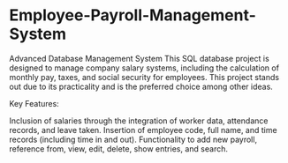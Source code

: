 # Employee-Payroll-Management-System
Advanced Database Management System
This SQL database project is designed to manage company salary systems, including the calculation of monthly pay, taxes, and social security for employees. This project stands out due to its practicality and is the preferred choice among other ideas.

Key Features:

Inclusion of salaries through the integration of worker data, attendance records, and leave taken.
Insertion of employee code, full name, and time records (including time in and out).
Functionality to add new payroll, reference from, view, edit, delete, show entries, and search.
